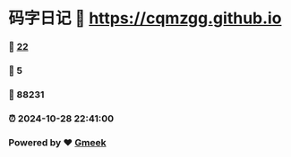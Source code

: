 # 码字日记 :link: https://cqmzgg.github.io 
### :page_facing_up: [22](https://cqmzgg.github.io/tag.html) 
### :speech_balloon: 5 
### :hibiscus: 88231 
### :alarm_clock: 2024-10-28 22:41:00 
### Powered by :heart: [Gmeek](https://github.com/Meekdai/Gmeek)
